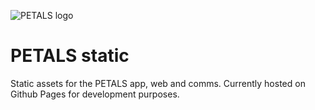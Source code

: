 
![PETALS logo]([https://assets.digitalocean.com/articles/alligator/boo.svg](https://github.com/PETALS-team/static/blob/main/images/android-chrome-192x192.png) "PETALS")

# PETALS static

Static assets for the PETALS app, web and comms.
Currently hosted on Github Pages for development purposes.
